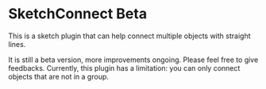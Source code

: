 # SketchConnect Beta
This is a sketch plugin that can help connect multiple objects with straight lines.

It is still a beta version, more improvements ongoing. Please feel free to give feedbacks.
Currently, this plugin has a limitation: you can only connect objects that are not in a group.
